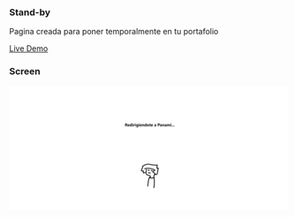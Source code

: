 ### Stand-by

Pagina creada para poner temporalmente en tu portafolio 

[Live Demo](https://vumg-z.github.io/Temporal-Portafolio/)

### Screen

![](images/ss.png)
